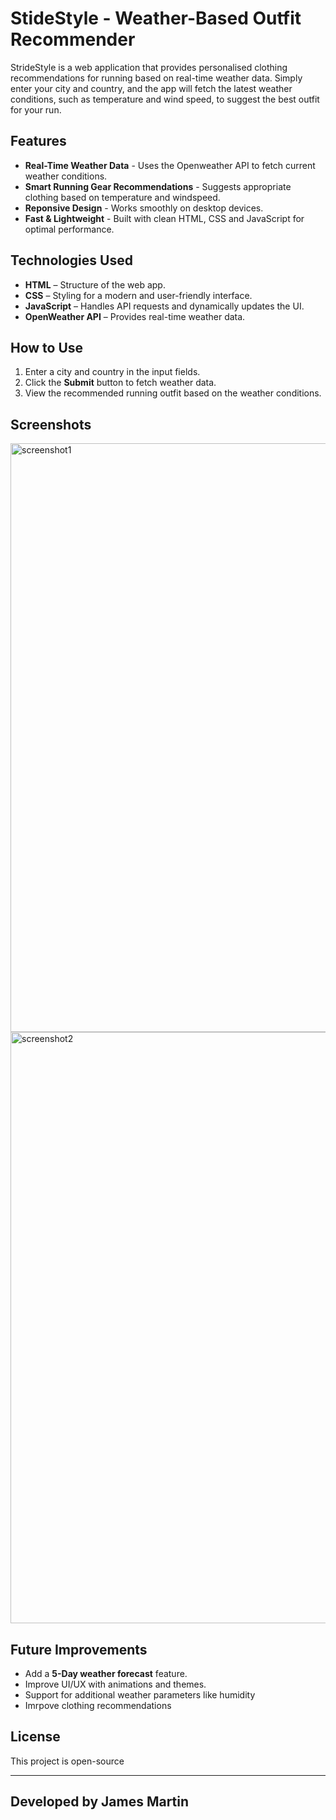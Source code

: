 # StideStyle - Weather-Based Outfit Recommender

StrideStyle is a web application that provides personalised clothing recommendations for running based on real-time weather data. Simply enter your city and country, and the app will fetch the latest weather conditions, such as temperature and wind speed, to suggest the best outfit for your run.

## Features
- **Real-Time Weather Data** - Uses the Openweather API to fetch current weather conditions.
- **Smart Running Gear Recommendations** - Suggests appropriate clothing based on temperature and windspeed.
- **Reponsive Design** - Works smoothly on desktop devices.
- **Fast & Lightweight** - Built with clean HTML, CSS and JavaScript for optimal performance.

## Technologies Used
- **HTML** – Structure of the web app.
- **CSS** – Styling for a modern and user-friendly interface.
- **JavaScript** – Handles API requests and dynamically updates the UI.
- **OpenWeather API** – Provides real-time weather data.

## How to Use
1. Enter a city and country in the input fields.
2. Click the **Submit** button to fetch weather data.
3. View the recommended running outfit based on the weather conditions.

## Screenshots
<img width="942" alt="screenshot1" src="https://github.com/user-attachments/assets/3fc9c177-394f-4c0c-afb3-1f9024d955d1" />

<img width="946" alt="screenshot2" src="https://github.com/user-attachments/assets/740d38b0-636b-4179-a1f8-ee2ac7a33fd5" />

## Future Improvements
- Add a **5-Day weather forecast** feature.
- Improve UI/UX with animations and themes.
- Support for additional weather parameters like humidity
- Imrpove clothing recommendations

## License
This project is open-source 

---
Developed by James Martin
---


